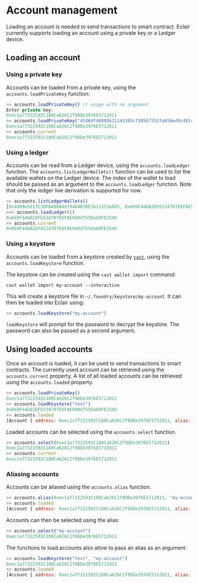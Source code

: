 # Account management

Loading an account is needed to send transactions to smart contract.
Eclair currently supports loading an account using a private key or a Ledger device.

## Loading an account

### Using a private key

Accounts can be loaded from a private key, using the `accounts.loadPrivateKey` function:

```javascript
>> accounts.loadPrivateKey() // usage with no argument
Enter private key:
0xec1a77322592C180Ca626C2f9DDe3976E5712011
>> accounts.loadPrivateKey("4546df48889621143395cf30567352fab50ed9c48149836e726550f1361e43df") // passing the private key as an argument
0xec1a77322592C180Ca626C2f9DDe3976E5712011
>> accounts.current
0xec1a77322592C180Ca626C2f9DDe3976E5712011
```

### Using a ledger

Accounts can be read from a Ledger device, using the `accounts.loadLedger` function.
The `accounts.listLedgerWallets()` function can be used to list the available wallets on the Ledger device.
The index of the wallet to load should be passed as an argument to the `accounts.loadLedger` function.
Note that only the ledger live derivation is supported for now.

```javascript
>> accounts.listLedgerWallets()
[0x4d09e5617C38F8A9884d79464B7BE1b12353eD05, 0x669F44bB2DFb534707E6FAE940d7558ab0FE254D, 0x5Ac61EbcEbf7De5D19a807752f13Cd7a9Af4Ffc4, 0xb3eBAf4686741C8a7A2Adf7738A1a84a883127c2, 0xC033068376264C0a5971b706894d3fc0eB93A2dD]
>>> accounts.loadLedger(1)
0x669F44bB2DFb534707E6FAE940d7558ab0FE254D
>> accounts.current
0x669F44bB2DFb534707E6FAE940d7558ab0FE254D
```

### Using a keystore

Accounts can be loaded from a keystore created by [`cast`](https://book.getfoundry.sh/reference/cli/cast/wallet/import), using the `accounts.loadKeystore` function.

The keystore can be created using the `cast wallet import` command:

```
cast wallet import my-account --interactive
```

This will create a keystore file in `~/.foundry/keystore/my-account`.
It can then be loaded into Eclair using:

```javascript
>> accounts.loadKeystore("my-account")
```

`loadKeystore` will prompt for the password to decrypt the keystore.
The password can also be passed as a second argument.

## Using loaded accounts

Once an account is loaded, it can be used to send transactions to smart contracts.
The currently used account can be retrieved using the `accounts.current` property.
A list of all loaded accounts can be retrieved using the `accounts.loaded` property.

```javascript
>> accounts.loadPrivateKey()
0xec1a77322592C180Ca626C2f9DDe3976E5712011
>> accounts.loadKeystore("test")
0x669F44bB2DFb534707E6FAE940d7558ab0FE254D
>> accounts.loaded
[Account { address: 0xec1a77322592C180Ca626C2f9DDe3976E5712011, alias: null }, Account { address: 0x669F44bB2DFb534707E6FAE940d7558ab0FE254D, alias: null }]
```

Loaded accounts can be selected using the `accounts.select` function.

```javascript
>> accounts.select(0xec1a77322592C180Ca626C2f9DDe3976E5712011)
0xec1a77322592C180Ca626C2f9DDe3976E5712011
>> accounts.current
0xec1a77322592C180Ca626C2f9DDe3976E5712011
```

### Aliasing accounts

Accounts can be aliased using the `accounts.alias` function.

```javascript
>> accounts.alias(0xec1a77322592C180Ca626C2f9DDe3976E5712011, "my-account")
>> accounts.loaded
[Account { address: 0xec1a77322592C180Ca626C2f9DDe3976E5712011, alias: "my-account" }, Account { address: 0x669F44bB2DFb534707E6FAE940d7558ab0FE254D, alias: null }]
```

Accounts can then be selected using the alias:

```javascript
>> accounts.select("my-account")
0xec1a77322592C180Ca626C2f9DDe3976E5712011
```

The functions to load accounts also allow to pass an alias as an argument:

```javascript
>> accounts.loadKeystore("test", "my-account")
0xec1a77322592C180Ca626C2f9DDe3976E5712011
>> accounts.loaded
[Account { address: 0xec1a77322592C180Ca626C2f9DDe3976E5712011, alias: "my-account" }]
```
